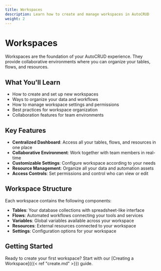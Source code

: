 ```yaml
---
title: Workspaces
description: Learn how to create and manage workspaces in AutoCRUD
weight: 2
---
```


# Workspaces

Workspaces are the foundation of your AutoCRUD experience. They provide collaborative environments where you can organize your tables, flows, and resources.

## What You'll Learn

- How to create and set up new workspaces
- Ways to organize your data and workflows
- How to manage workspace settings and permissions
- Best practices for workspace organization
- Collaboration features for team environments

## Key Features

- **Centralized Dashboard**: Access all your tables, flows, and resources in one place
- **Collaborative Environment**: Work together with team members in real-time
- **Customizable Settings**: Configure workspace according to your needs
- **Resource Management**: Organize all your data and automation assets
- **Access Controls**: Set permissions and control who can view or edit

## Workspace Structure

Each workspace contains the following components:

- **Tables**: Your database collections with spreadsheet-like interface
- **Flows**: Automated workflows connecting your tools and services
- **Variables**: Global variables available across your workspace
- **Resources**: External resources connected to your workspace
- **Settings**: Configuration options for your workspace

<!-- WORKSPACE DASHBOARD SCREENSHOT -->
<!-- ![Workspace Dashboard](/images/workspace-dashboard.png) -->

## Getting Started

Ready to create your first workspace? Start with our [Creating a Workspace]({{< ref "create.md" >}}) guide.
